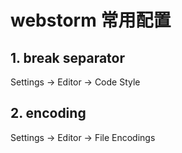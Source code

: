 <!--#region
@author 吴钦飞
@email wuqinfei@qq.com
@create date 2023-09-17 18:49:33
@modify date 2023-09-17 18:53:43
@desc [description]
#endregion-->


# webstorm 常用配置

## 1. break separator

Settings -> Editor -> Code Style

## 2. encoding

Settings -> Editor -> File Encodings